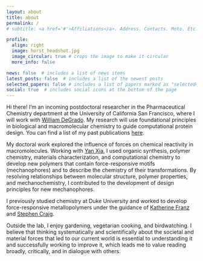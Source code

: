 ```yaml
---
layout: about
title: about
permalink: /
# subtitle: <a href='#'>Affiliations</a>. Address. Contacts. Moto. Etc.

profile:
  align: right
  image: horst_headshot.jpg
  image_circular: true # crops the image to make it circular
  more_info: false

news: false  # includes a list of news items
latest_posts: false  # includes a list of the newest posts
selected_papers: false # includes a list of papers marked as "selected={true}"
social: true  # includes social icons at the bottom of the page
---
```


Hi there! I’m an incoming postdoctoral researcher in the Pharmaceutical Chemistry department at the University of California San Francisco, where I will work with [William DeGrado](https://profiles.ucsf.edu/william.degrado). My research will use foundational principles in biological and macromolecular chemistry to guide computational protein design. You can find a list of my past publications [here](https://scholar.google.com/citations?user=kIddhX4AAAAJ&hl=en).

My doctoral work explored the influence of forces on chemical reactivity in macromolecules. Working with [Yan Xia](https://xialab.stanford.edu/), I  used organic synthesis, polymer chemistry, materials characterization, and computational chemistry to develop new polymers that contain force-responsive motifs (mechanophores) and to describe the chemistry of their transformations. By resolving relationships between molecular structure, polymer properties, and mechanochemistry, I contributed to the development of design principles for new mechanophores.

I previously studied chemistry at Duke University and worked to develop force-responsive metallopolymers under the guidance of [Katherine Franz](https://sites.duke.edu/franzlab/) and [Stephen Craig](https://craiglab.chem.duke.edu/).

Outside the lab, I enjoy gardening, vegetarian cooking, and birdwatching. I believe that thinking systematically and scientifically about the societal and material forces that led to our current world is essential to understanding it and successfully working to improve it, which leads me to value reading broadly, critically, and in dialogue with others.
